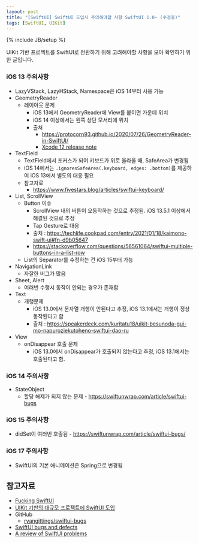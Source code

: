 ```yaml
---
layout: post
title: "[SwiftUI] SwiftUI 도입시 주의해야할 사항 SwiftUI 1.0~ (수정중)"
tags: [SwiftUI, UIKit]
---
```

{% include JB/setup %}

UIKit 기반 프로젝트를 SwiftUI로 전환하기 위해 고려해야할 사항을 모아 확인하기 위한 글입니다.

### iOS 13 주의사항

* LazyVStack, LazyHStack, Namespace은 iOS 14부터 사용 가능
* GeometryReader
  * 레이아웃 문제
    * iOS 13에서 GeometryReader에 View를 붙이면 가운데 위치
    * iOS 14 이상에서는 왼쪽 상단 모서리에 위치
    * 출처
      * https://protocorn93.github.io/2020/07/26/GeometryReader-in-SwiftUI/
      * [Xcode 12 release note](https://developer.apple.com/documentation/xcode-release-notes/xcode-12-release-notes)
* TextField
  * TextField에서 포커스가 되어 키보드가 위로 올라올 때, SafeArea가 변경됨
  * iOS 14에서는 `.ignoresSafeArea(.keyboard, edges: .bottom)`를 제공하여 iOS 13에서 별도의 대응 필요
  * 참고자료
    * https://www.fivestars.blog/articles/swiftui-keyboard/
* List, ScrollView
  * Button 이슈
    * ScrollView 내의 버튼이 오동작하는 것으로 추정됨. iOS 13.5.1 이상에서 해결된 것으로 추정
    * Tap Gesture로 대응
    * 출처 : https://techlife.cookpad.com/entry/2021/01/18/kaimono-swift-ui#fn-d9b05647
    * https://stackoverflow.com/questions/56561064/swiftui-multiple-buttons-in-a-list-row
  * List의 Separator를 수정하는 건 iOS 15부터 가능
* NavigationLink
  * 자잘한 버그가 많음
* Sheet, Alert
  * 여러번 수행시 동작이 안되는 경우가 존재함
* Text
  * 개행문제
    * iOS 13.0에서 문자열 개행이 안된다고 추정, iOS 13.1에서는 개행이 정상 동작된다고 함
    * 출처 : https://speakerdeck.com/kuritatu18/uikit-besunoda-gui-mo-napuroziekutoheno-swiftui-dao-ru
* View
  * onDisappear 호출 문제
    * iOS 13.0에서 onDisappear가 호출되지 않는다고 추정, iOS 13.1에서는 호출된다고 함.

### iOS 14 주의사항

* StateObject
  * 할당 해제가 되지 않는 문제 - https://swiftunwrap.com/article/swiftui-bugs

### iOS 15 주의사항

* didSet이 여러번 호출됨 - https://swiftunwrap.com/article/swiftui-bugs/

### iOS 17 주의사항

* SwiftUI의 기본 애니메이션은 Spring으로 변경됨

## 참고자료

* [Fucking SwiftUI](https://fuckingswiftui.com/)
* [UIKit 기반의 대규모 프로젝트에 SwiftUI 도입](https://speakerdeck.com/kuritatu18/uikit-besunoda-gui-mo-napuroziekutoheno-swiftui-dao-ru)
* GitHub
  * [ryangittings/swiftui-bugs](https://github.com/ryangittings/swiftui-bugs)
* [SwiftUI bugs and defects](https://swiftunwrap.com/article/swiftui-bugs/)
* [A review of SwiftUI problems](https://www.loopwerk.io/articles/2020/swiftui-review/)